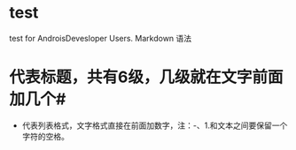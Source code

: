 # test
test for AndroisDevesloper Users.
Markdown 语法
# 代表标题，共有6级，几级就在文字前面加几个#
- 代表列表格式，文字格式直接在前面加数字，注：-、1.和文本之间要保留一个字符的空格。
